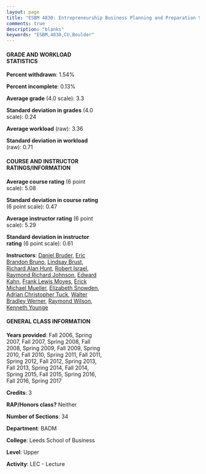 ```yaml
---
layout: page
title: "ESBM 4830: Entrepreneurship Business Planning and Preparation Statistics"
comments: true
description: "blanks"
keywords: "ESBM,4830,CU,Boulder"
---
```

<head>
<script src="https://ajax.googleapis.com/ajax/libs/jquery/2.1.3/jquery.min.js"></script>
<script src="https://dl.dropboxusercontent.com/s/pc42nxpaw1ea4o9/highcharts.js?dl=0"></script>
<!-- <script src="../assets/js/highcharts.js"></script> -->
<style type="text/css">@font-face {
	font-family: "Bebas Neue";
	src: url(https://www.filehosting.org/file/details/544349/BebasNeue Regular.otf) format("opentype");
	}
	h1.Bebas { 
		font-family: "Bebas Neue", Verdana, Tahoma;
	}
</style>
</head>
<body>
	<div id="container" style="float: right; width: 45%; height: 88%; margin-left: 2.5%; margin-right: 2.5%;"></div>
	<script language="JavaScript">
		$(document).ready(function() {
		var chart = {type: 'column'};
		var title = {text: 'Grade Distribution'};
		var xAxis = {categories: ['A','B','C','D','F'],crosshair: true};
		var yAxis = {min: 0,title: {text: 'Percentage'}};
		var tooltip = {headerFormat: '<center><b><span style="font-size:20px">{point.key}</span></b></center>',
		               pointFormat: '<td style="padding:0"><b>{point.y:.1f}%</b></td>',
		               footerFormat: '</table>',shared: true,useHTML: true};
		var plotOptions = {column: {pointPadding: 0.0,borderWidth: 0}};  
		var credits = {enabled: false};var series= [{name: 'Percent',data: [37.43,56.81,5.49,0.0,0.28,]}];
		var json = {};
		json.chart = chart;
		json.title = title;
		json.tooltip = tooltip;
		json.xAxis = xAxis;
		json.yAxis = yAxis;  
		json.series = series;
		json.plotOptions = plotOptions;  
		json.credits = credits;
		$('#container').highcharts(json);
	});
	</script>
</body>
			   
#### GRADE AND WORKLOAD STATISTICS

**Percent withdrawn**: 1.54%

**Percent incomplete**: 0.13%

**Average grade** (4.0 scale): 3.3

**Standard deviation in grades** (4.0 scale): 0.24

**Average workload** (raw): 3.36

**Standard deviation in workload** (raw): 0.71

#### COURSE AND INSTRUCTOR RATINGS/INFORMATION

**Average course rating** (6 point scale): 5.08

**Standard deviation in course rating** (6 point scale): 0.47

**Average instructor rating** (6 point scale): 5.29

**Standard deviation in instructor rating** (6 point scale): 0.61

**Instructors**: <a href='../../instructors/Daniel_Bruder'>Daniel Bruder</a>, <a href='../../instructors/Eric_Brandon_Bruno'>Eric Brandon Bruno</a>, <a href='../../instructors/Lindsay_Brust'>Lindsay Brust</a>, <a href='../../instructors/Richard_Alan_Hunt'>Richard Alan Hunt</a>, <a href='../../instructors/Robert_Israel'>Robert Israel</a>, <a href='../../instructors/Raymond_Richard_Johnson'>Raymond Richard Johnson</a>, <a href='../../instructors/Edward_Kahn'>Edward Kahn</a>, <a href='../../instructors/Frank_Lewis_Moyes'>Frank Lewis Moyes</a>, <a href='../../instructors/Erick_Michael_Mueller'>Erick Michael Mueller</a>, <a href='../../instructors/Elizabeth_Snowden'>Elizabeth Snowden</a>, <a href='../../instructors/Adrian_Christopher_Tuck'>Adrian Christopher Tuck</a>, <a href='../../instructors/Walter_Bradley_Werner'>Walter Bradley Werner</a>, <a href='../../instructors/Raymond_Wilson'>Raymond Wilson</a>, <a href='../../instructors/Kenneth_Younge'>Kenneth Younge</a>

#### GENERAL CLASS INFORMATION

**Years provided**: Fall 2006, Spring 2007, Fall 2007, Spring 2008, Fall 2008, Spring 2009, Fall 2009, Spring 2010, Fall 2010, Spring 2011, Fall 2011, Spring 2012, Fall 2012, Spring 2013, Fall 2013, Spring 2014, Fall 2014, Spring 2015, Fall 2015, Spring 2016, Fall 2016, Spring 2017

**Credits**: 3

**RAP/Honors class?** Neither

**Number of Sections**: 34

**Department**: BADM

**College**: Leeds School of Business

**Level**: Upper

**Activity**: LEC - Lecture
